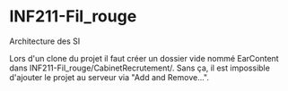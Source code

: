 # INF211-Fil_rouge
Architecture des SI

Lors d'un clone du projet il faut créer un dossier vide nommé EarContent dans INF211-Fil_rouge/CabinetRecrutement/.
Sans ça, il est impossible d'ajouter le projet au serveur via "Add and Remove...".
